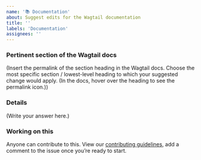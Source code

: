 ```yaml
---
name: '📚 Documentation'
about: Suggest edits for the Wagtail documentation
title: ''
labels: 'Documentation'
assignees: ''
---
```


<!--
  Summarise the documentation change you’re suggesting in the Issue title.
-->

### Pertinent section of the Wagtail docs

<!--
  Copy the section link here.
-->

(Insert the permalink of the section heading in the Wagtail docs. Choose the most specific section / lowest-level heading to which your suggested change would apply. (In the docs, hover over the heading to see the permalink icon.))

### Details

<!--
  Provide a clear and concise description of what you want to happen.
-->

(Write your answer here.)

<!--
  If you're suggesting a very specific change to the documentation, feel free to directly submit a pull request.
-->

### Working on this

<!--
  Do you have thoughts on skills needed?
  Are you keen to work on this yourself once the issue has been accepted?
  Please let us know here.
-->

Anyone can contribute to this. View our [contributing guidelines](https://docs.wagtail.org/en/latest/contributing/index.html), add a comment to the issue once you’re ready to start.
